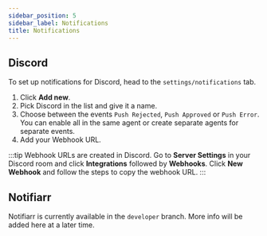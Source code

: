 ```yaml
---
sidebar_position: 5
sidebar_label: Notifications
title: Notifications
---
```


## Discord

To set up notifications for Discord, head to the `settings/notifications` tab.

1. Click **Add new**.
2. Pick Discord in the list and give it a name.
3. Choose between the events `Push Rejected`, `Push Approved` or `Push Error`. You can enable all in the same agent or create separate agents for separate events.
4. Add your Webhook URL.

:::tip
Webhook URLs are created in Discord. Go to **Server Settings** in your Discord room and click **Integrations** followed by **Webhooks**. Click **New Webhook** and follow the steps to copy the webhook URL.
:::

## Notifiarr

Notifiarr is currently available in the `developer` branch.
More info will be added here at a later time.
